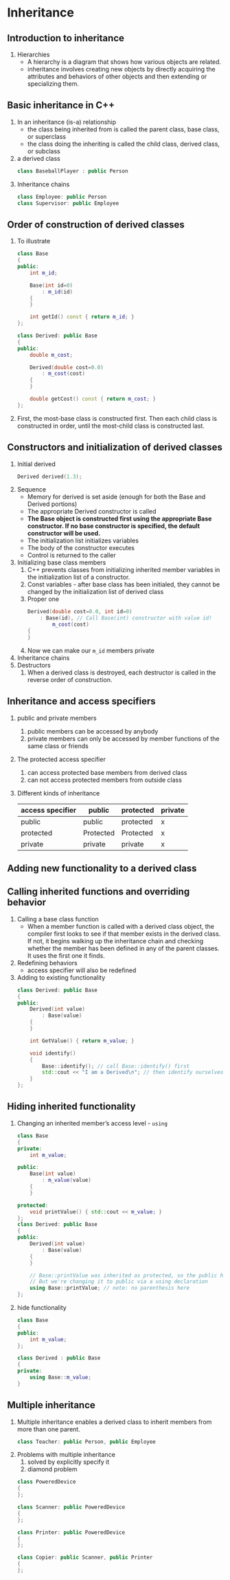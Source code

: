 # Inheritance
## Introduction to inheritance
1. Hierarchies
   - A hierarchy is a diagram that shows how various objects are related.
   - inheritance involves creating new objects by directly acquiring the attributes and behaviors of other objects and then extending or specializing them.
## Basic inheritance in C++
1. In an inheritance (is-a) relationship
   - the class being inherited from is called the parent class, base class, or superclass
   - the class doing the inheriting is called the child class, derived class, or subclass
2. a derived class
    ```C++
    class BaseballPlayer : public Person
    ```
3. Inheritance chains
    ```C++
    class Employee: public Person
    class Supervisor: public Employee
    ```
## Order of construction of derived classes
1. To illustrate
    ```C++
    class Base
    {
    public:
        int m_id;
    
        Base(int id=0)
            : m_id(id)
        {
        }
    
        int getId() const { return m_id; }
    };
    
    class Derived: public Base
    {
    public:
        double m_cost;
    
        Derived(double cost=0.0)
            : m_cost(cost)
        {
        }
    
        double getCost() const { return m_cost; }
    };
    ```
2. First, the most-base class is constructed first. Then each child class is constructed in order, until the most-child class is constructed last.
## Constructors and initialization of derived classes
1. Initial derived
    ```C++
    Derived derived(1.3);
    ```
2. Sequence
   - Memory for derived is set aside (enough for both the Base and Derived portions)
   - The appropriate Derived constructor is called
   - **The Base object is constructed first using the appropriate Base constructor. If no base constructor is specified, the default constructor will be used.**
   - The initialization list initializes variables
   - The body of the constructor executes
   - Control is returned to the caller
3. Initializing base class members
   1. C++ prevents classes from initializing inherited member variables in the initialization list of a constructor.
   2. Const variables - after base class has been initialed, they cannot be changed by the initialization list of derived class
   3. Proper one
        ```C++
        Derived(double cost=0.0, int id=0)
            : Base(id), // Call Base(int) constructor with value id!
                m_cost(cost)
        {
        }
        ```
    4. Now we can make our `m_id` members private
4. Inheritance chains
5. Destructors
   1. When a derived class is destroyed, each destructor is called in the reverse order of construction.
## Inheritance and access specifiers
1. public and private members
   1. public members can be accessed by anybody
   2. private members can only be accessed by member functions of the same class or friends
2. The protected access specifier
   1. can access protected base members from derived class
   2. can not access protected members from outside class
3. Different kinds of inheritance  

   |access specifier|public|protected|private|
   |---------|---------|---------|---------|
   |public   |public   |protected|x|
   |protected|Protected|Protected|x|
   |private  |private  |private  |x|
## Adding new functionality to a derived class
## Calling inherited functions and overriding behavior
1. Calling a base class function
   - When a member function is called with a derived class object, the compiler first looks to see if that member exists in the derived class. If not, it begins walking up the inheritance chain and checking whether the member has been defined in any of the parent classes. It uses the first one it finds.
2. Redefining behaviors
   - access specifier will also be redefined
3. Adding to existing functionality
    ```C++
    class Derived: public Base
    {
    public:
        Derived(int value)
            : Base(value)
        {
        }
    
        int GetValue() { return m_value; }
    
        void identify()
        {
            Base::identify(); // call Base::identify() first
            std::cout << "I am a Derived\n"; // then identify ourselves
        }
    };
    ```
## Hiding inherited functionality
1. Changing an inherited member’s access level - `using`
    ```C++
    class Base
    {
    private:
        int m_value;
    
    public:
        Base(int value)
            : m_value(value)
        {
        }
    
    protected:
        void printValue() { std::cout << m_value; }
    };
    class Derived: public Base
    {
    public:
        Derived(int value)
            : Base(value)
        {
        }
    
        // Base::printValue was inherited as protected, so the public has no access
        // But we're changing it to public via a using declaration
        using Base::printValue; // note: no parenthesis here
    };
    ```
2. hide functionality
    ```C++
    class Base
    {
    public:
        int m_value;
    };
    
    class Derived : public Base
    {
    private:
        using Base::m_value;
    }
    ```
## Multiple inheritance
1. Multiple inheritance enables a derived class to inherit members from more than one parent.
    ```C++
    class Teacher: public Person, public Employee
    ```
2. Problems with multiple inheritance
   1. solved by explicitly specify it
   2. diamond problem
    ```C++
    class PoweredDevice
    {
    };
    
    class Scanner: public PoweredDevice
    {
    };
    
    class Printer: public PoweredDevice
    {
    };
    
    class Copier: public Scanner, public Printer
    {
    };
    ```

